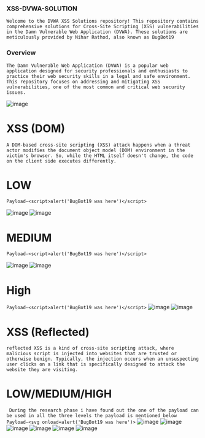 ### XSS-DVWA-SOLUTION
``` Welcome to the DVWA XSS Solutions repository! This repository contains comprehensive solutions for Cross-Site Scripting (XSS) vulnerabilities in the Damn Vulnerable Web Application (DVWA). These solutions are meticulously provided by Nihar Rathod, also known as BugBot19 ```

### Overview
```The Damn Vulnerable Web Application (DVWA) is a popular web application designed for security professionals and enthusiasts to practice their web security skills in a legal and safe environment. This repository focuses on addressing and mitigating XSS vulnerabilities, one of the most common and critical web security issues.```

![image](https://github.com/kashrathod19/XSS-DVWA-SOLUTION/assets/54115061/949deaaa-2f13-4bb8-b2fd-6dfe8af11e02)

# XSS (DOM) 
```A DOM-based cross-site scripting (XSS) attack happens when a threat actor modifies the document object model (DOM) environment in the victim's browser. So, while the HTML itself doesn't change, the code on the client side executes differently.```
# LOW 
```Payload-<script>alert('BugBot19 was here')</script>```

![image](https://github.com/kashrathod19/XSS-DVWA-SOLUTION/assets/54115061/b2e8392c-5c65-4d06-ab00-6385f0afbc15)
![image](https://github.com/kashrathod19/XSS-DVWA-SOLUTION/assets/54115061/11ef8741-004e-45b1-bcfe-2d66d0b7c175)

# MEDIUM
```Payload-<script>alert('BugBot19 was here')</script>```

![image](https://github.com/kashrathod19/XSS-DVWA-SOLUTION/assets/54115061/6ed8d892-dd6d-4fc5-81b6-929d7cddedd4)
![image](https://github.com/kashrathod19/XSS-DVWA-SOLUTION/assets/54115061/690708a5-11c1-4d01-8868-b69611eb58d0)

# High
```Payload-<script>alert('BugBot19 was here')</script>```
![image](https://github.com/kashrathod19/XSS-DVWA-SOLUTION/assets/54115061/0f06a1ce-092b-48bf-b5e8-dc4a36f151f3)
![image](https://github.com/kashrathod19/XSS-DVWA-SOLUTION/assets/54115061/39839dae-2ad4-49c6-8e27-ee288cd244ce)

# XSS (Reflected)
```reflected XSS is a kind of cross-site scripting attack, where malicious script is injected into websites that are trusted or otherwise benign. Typically, the injection occurs when an unsuspecting user clicks on a link that is specifically designed to attack the website they are visiting.```

# LOW/MEDIUM/HIGH
``` During the research phase i have found out the one of the payload can be used in all the three levels the payload is mentioned below```
```Payload-<svg onload=alert('BugBot19 was here')>```
![image](https://github.com/kashrathod19/XSS-DVWA-SOLUTION/assets/54115061/ec196e0c-8285-4971-a7c4-89ac9ce4bb1f)
![image](https://github.com/kashrathod19/XSS-DVWA-SOLUTION/assets/54115061/3b4da94f-3ead-4d67-9798-255ca536a85c)
![image](https://github.com/kashrathod19/XSS-DVWA-SOLUTION/assets/54115061/3125143c-6709-4c8a-90e6-2312db962a27)
![image](https://github.com/kashrathod19/XSS-DVWA-SOLUTION/assets/54115061/2f7c4eaa-1ac4-4e42-b7af-9d5a05bed13b)
![image](https://github.com/kashrathod19/XSS-DVWA-SOLUTION/assets/54115061/2c729f4c-633b-4080-a44e-fda654eaccf4)
![image](https://github.com/kashrathod19/XSS-DVWA-SOLUTION/assets/54115061/fe80185d-36bf-4996-bbd6-871cdb1882ed)


